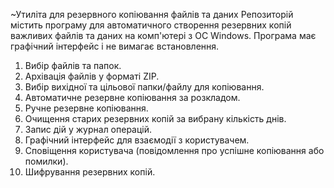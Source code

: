 ~Утиліта для резервного копіювання файлів та даних
Репозиторій містить програму для автоматичного створення резервних копій важливих файлів та даних на комп'ютері з ОС Windows. Програма має графічний інтерфейс і не вимагає встановлення.
1. Вибір файлів та папок.
2. Архівація файлів у форматі ZIP.
3. Вибір вихідної та цільової папки/файлу для копіювання.
4. Автоматичне резервне копіювання за розкладом.
5. Ручне резервне копіювання.
6. Очищення старих резервних копій за вибрану кількість днів.
7. Запис дій у журнал операцій.
8. Графічний інтерфейс для взаємодії з користувачем.
9. Сповіщення користувача (повідомлення про успішне копіювання або помилки).
10. Шифрування резервних копій.
